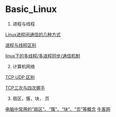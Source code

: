 # Basic_Linux

1. 进程与线程

[Linux进程间通信的几种方式]( https://blog.csdn.net/gatieme/article/details/50908749)

[进程与线程区别](https://blog.csdn.net/mxsgoden/article/details/8821936)

[linux下的多线程/多进程同步/通信机制](https://blog.csdn.net/kingcat666/article/details/75269593)

2. 计算机网络

[TCP UDP 区别](http://blog.51cto.com/feinibuke/340272)

[TCP三次与四次握手](https://blog.csdn.net/whuslei/article/details/6667471)

3. 扇区，簇，块， 页

[电脑中常用的“扇区”、“簇”、“块”、“页”等概念](https://www.i3geek.com/archives/1275)
[牛客网](https://www.nowcoder.com/questionTerminal/5aa3d127c22d49b4a1178d9c65c9f0e2)
